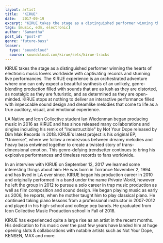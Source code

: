 ```yaml
---
layout: artist
title:  "KIRUE"
date:   2017-09-19
excerpt: "KIRUE takes the stage as a distinguished performer winning the hearts of electronic music lovers worldwide with captivating records and stunning live performances."
tags: [music, edm, electronic]
author: "Samantha"
post_id: "post-8"
genre: "future-bass"
teaser:
  type: "soundcloud"
  source: soundcloud.com/kirue/sets/kirue-tracks
---
```

KIRUE takes the stage as a distinguished performer winning the hearts of electronic music lovers worldwide with captivating records and stunning live performances. The KIRUE experience is an orchestrated adventure where one can only expect a beautiful synthesis of an unlikely, genre-blending production filled with sounds that are as lush as they are distorted, as nostalgic as they are futuristic, and as determined as they are open-minded. KIRUE stops at nothing to deliver an interactive performance filled with impeccable sound design and dreamlike melodies that come to life as a true auditory, visual, and emotional experience.

LA Native and Icon Collective student Ian Wiedenman began producing music in 2016 as KIRUE and has since released many collaborations and singles including his remix of "Indestructible" by Not Your Dope released by Dim Mak Records in 2018. KIRUE's latest project is his original EP, "Universe", where we follow a rendezvous between dreamy melodies and heavy bass entwined together to create a twisted story of trans-dimensional emotion. This genre-defying trendsetter continues to bring his explosive performances and timeless records to fans worldwide.

In an interview with KIRUE on September 12, 2017 we learned some interesting things about him:
He was born in Torrance November 2, 1994 and has lived in LA ever since. KIRUE began his production career in 2010 and originally performed in a band under the name _Private World_, however he left the group in 2012 to pursue a solo career in trap music production as well as film composition and sound design. He began playing music as early as 2006, he reports, when he mother taught him to play classical piano. He continued taking piano lessons from a professional instructor in 2007-2012 and played in his high-school and college pep bands. He graduated from Icon Collective Music Production school in Fall of 2018.

KIRUE has experienced quite a large rise as an artist in the recent months. His dedication to his music over the past few years have landed him at huge opening slots & collaborations with notable artists such as Not Your Dope, KENSEN, MAX and more.
